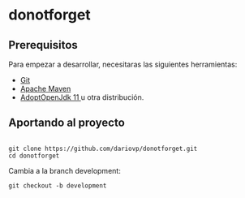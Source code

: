 # donotforget


## Prerequisitos

Para empezar a desarrollar, necesitaras las siguientes herramientas: 

* [Git](https://git-scm.com/)
* [Apache Maven](https://maven.apache.org/)
* [AdoptOpenJdk 11 ](https://adoptopenjdk.net/) u otra distribución.

## Aportando al proyecto


```console

git clone https://github.com/dariovp/donotforget.git
cd donotforget
```

Cambia a la branch development:

```console
git checkout -b development
```
